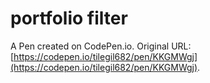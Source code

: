# portfolio filter

A Pen created on CodePen.io. Original URL: [https://codepen.io/tilegil682/pen/KKGMWgj](https://codepen.io/tilegil682/pen/KKGMWgj).

